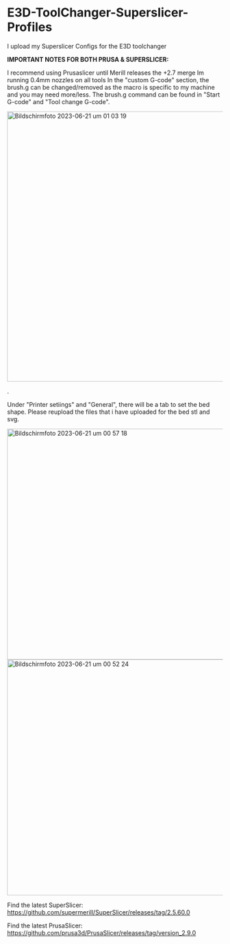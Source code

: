 # E3D-ToolChanger-Superslicer-Profiles
I upload my Superslicer Configs for the E3D toolchanger

**IMPORTANT NOTES FOR BOTH PRUSA & SUPERSLICER:**

I recommend using Prusaslicer until Merill releases the +2.7 merge
Im running 0.4mm nozzles on all tools
In the "custom G-code" section, the brush.g can be changed/removed as the macro is specific to my machine and you may need more/less.
The brush.g command can be found in "Start G-code" and "Tool change G-code".

<img width="631" alt="Bildschirmfoto 2023-06-21 um 01 03 19" src="https://github.com/Victini-0001/E3D-ToolChanger-Superslicer-Profiles/assets/59373347/4fe1fe1d-b65e-44cf-9b24-28262d34805c">

.


Under "Printer setiings" and "General", there will be a tab to set the bed shape. Please reupload the files that i have uploaded for the bed stl and svg.

<img width="539" alt="Bildschirmfoto 2023-06-21 um 00 57 18" src="https://github.com/Victini-0001/E3D-ToolChanger-Superslicer-Profiles/assets/59373347/a676cb7d-16f3-4bdf-983e-e65359dfb29a">

<img width="551" alt="Bildschirmfoto 2023-06-21 um 00 52 24" src="https://github.com/Victini-0001/E3D-ToolChanger-Superslicer-Profiles/assets/59373347/b336d351-5277-42c9-a769-0f42bd8b6fde">

Find the latest SuperSlicer:
https://github.com/supermerill/SuperSlicer/releases/tag/2.5.60.0

Find the latest PrusaSlicer:
https://github.com/prusa3d/PrusaSlicer/releases/tag/version_2.9.0
